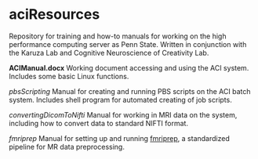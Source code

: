 # aciResources
Repository for training and how-to manuals for working on the high performance computing server as Penn State. Written in conjunction with the Karuza Lab and Cognitive Neuroscience of Creativity Lab.

**ACIManual.docx** Working document accessing and using the ACI system. Includes some basic Linux functions.

*pbsScripting* Manual for creating and running PBS scripts on the ACI batch system. Includes shell program for automated creating of job scripts.

*convertingDicomToNifti* Manual for working in MRI data on the system, including how to convert data to standard NIFTI format.

*fmriprep* Manual for setting up and running [fmriprep](https://fmriprep.readthedocs.io/en/stable/index.html), a standardized pipeline for MR data preprocessing.

